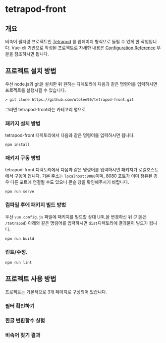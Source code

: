 # tetrapod-front

## 개요 
비속어 필터링 프로젝트인 [Tetrapod](https://github.com/utolee90/tetrapod) 를 웹페이지 형식으로 돌릴 수 있게 한 작업입니다. Vue-cli 기반으로 작성된 프로젝트로 자세한 내용은 [Configuration Reference](https://cli.vuejs.org/config/) 부분을 참조하시면 됩니다.

## 프로젝트 설치 방법
우선 node.js와 git을 설치한 뒤 원하는 디렉토리에 다음과 같은 명령어를 입력하시면 프로젝트를 실행시킬 수 있습니다.
```
> git clone https://github.com/utolee90/tetrapod-front.git
```
그러면 tetrapod-front라는 카테고리 명으로 

### 패키지 설치 방법
tetrapod-front 디렉토리에서 다음과 같은 명령어를 입력하시면 됩니다.

```
npm install
```

### 패키지 구동 방법
tetrapod-front 디렉토리에서 다음과 같은 명렁어를 입력하시면 패키지가 로컬호스트에서 구동이 됩니다. 기본 주소는 `localhost:8080`이며, 8080 포트가 이미 점유된 경우 다른 포트에 연결될 수도 있으니 콘솔 창을 확인해주시기 바랍니다.
```
npm run serve
```

### 컴파일 후에 패키지 빌드 방법
우선 `vue.config.js` 파일에 패키지를 빌드할 상대 URL을 변경하신 뒤 (기본은 `/tetrapod`) 아래와 같은 명렁어를 입력하시면 `dist`디렉토리에 결과물이 빌드가 됩니다.
```
npm run build
```

### 린트/수정.
```
npm run lint
```

## 프로젝트 사용 방법
프로젝트는 기본적으로 3개 페이지로 구성되어 있습니다. 
### 필터 확인하기

### 한글 변환함수 실험

### 비속어 찾기 결과
